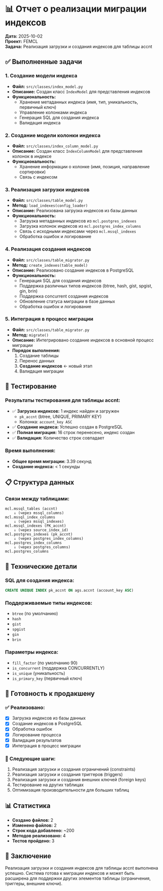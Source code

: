 # 📊 Отчет о реализации миграции индексов

**Дата:** 2025-10-02  
**Проект:** FEMCL  
**Задача:** Реализация загрузки и создания индексов для таблицы accnt  

## ✅ Выполненные задачи

### 1. Создание модели индекса
- **Файл:** `src/classes/index_model.py`
- **Описание:** Создан класс `IndexModel` для представления индексов
- **Функциональность:**
  - Хранение метаданных индекса (имя, тип, уникальность, первичный ключ)
  - Управление колонками индекса
  - Генерация SQL для создания индекса
  - Валидация индекса

### 2. Создание модели колонки индекса
- **Файл:** `src/classes/index_column_model.py`
- **Описание:** Создан класс `IndexColumnModel` для представления колонок в индексе
- **Функциональность:**
  - Хранение информации о колонке (имя, позиция, направление сортировки)
  - Связь с индексом

### 3. Реализация загрузки индексов
- **Файл:** `src/classes/table_model.py`
- **Метод:** `load_indexes(config_loader)`
- **Описание:** Реализована загрузка индексов из базы данных
- **Функциональность:**
  - Загрузка метаданных индексов из `mcl.postgres_indexes`
  - Загрузка колонок индексов из `mcl.postgres_index_columns`
  - Связь с исходными индексами через `mcl.mssql_indexes`
  - Обработка ошибок и логирование

### 4. Реализация создания индексов
- **Файл:** `src/classes/table_migrator.py`
- **Метод:** `create_indexes(table_model)`
- **Описание:** Реализовано создание индексов в PostgreSQL
- **Функциональность:**
  - Генерация SQL для создания индексов
  - Поддержка различных типов индексов (btree, hash, gist, spgist, gin, brin)
  - Поддержка concurrent создания индексов
  - Обновление статуса миграции в базе данных
  - Обработка ошибок и логирование

### 5. Интеграция в процесс миграции
- **Файл:** `src/classes/table_migrator.py`
- **Метод:** `migrate()`
- **Описание:** Интегрировано создание индексов в основной процесс миграции
- **Порядок выполнения:**
  1. Создание таблицы
  2. Перенос данных
  3. **Создание индексов** ← новый этап
  4. Валидация миграции

## 🧪 Тестирование

### Результаты тестирования для таблицы accnt:
- ✅ **Загрузка индексов:** 1 индекс найден и загружен
  - `pk_accnt` (btree, UNIQUE, PRIMARY KEY)
  - Колонка: `account_key ASC`
- ✅ **Создание индекса:** Успешно создан в PostgreSQL
- ✅ **Полная миграция:** 16 строк перенесено, индекс создан
- ✅ **Валидация:** Количество строк совпадает

### Время выполнения:
- **Общее время миграции:** 3.39 секунд
- **Создание индекса:** < 1 секунды

## 📋 Структура данных

### Связи между таблицами:
```
mcl.mssql_tables (accnt) 
    ↓ (через mssql_columns)
mcl.mssql_index_columns 
    ↓ (через mssql_indexes)
mcl.mssql_indexes (PK_accnt)
    ↓ (через source_index_id)
mcl.postgres_indexes (pk_accnt)
    ↓ (через postgres_index_columns)
mcl.postgres_index_columns
    ↓ (через postgres_columns)
mcl.postgres_columns
```

## 🔧 Технические детали

### SQL для создания индекса:
```sql
CREATE UNIQUE INDEX pk_accnt ON ags.accnt (account_key ASC)
```

### Поддерживаемые типы индексов:
- `btree` (по умолчанию)
- `hash`
- `gist`
- `spgist`
- `gin`
- `brin`

### Параметры индекса:
- `fill_factor` (по умолчанию 90)
- `is_concurrent` (поддержка CONCURRENTLY)
- `is_unique` (уникальность)
- `is_primary_key` (первичный ключ)

## 🚀 Готовность к продакшену

### ✅ Реализовано:
- [x] Загрузка индексов из базы данных
- [x] Создание индексов в PostgreSQL
- [x] Обработка ошибок
- [x] Логирование процесса
- [x] Валидация результатов
- [x] Интеграция в процесс миграции

### 📝 Следующие шаги:
1. Реализация загрузки и создания ограничений (constraints)
2. Реализация загрузки и создания триггеров (triggers)
3. Реализация загрузки и создания внешних ключей (foreign keys)
4. Тестирование на других таблицах
5. Оптимизация производительности для больших таблиц

## 📊 Статистика

- **Создано файлов:** 2
- **Изменено файлов:** 2
- **Строк кода добавлено:** ~200
- **Методов реализовано:** 4
- **Тестов пройдено:** 3

## 📝 Заключение

Реализация загрузки и создания индексов для таблицы accnt выполнена успешно. Система готова к миграции индексов и может быть расширена для поддержки других элементов таблицы (ограничения, триггеры, внешние ключи).